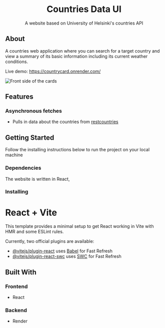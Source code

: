 <div align="center">
  <h1>Countries Data UI</h1>
  <p>A website based on University of Helsinki's countries API</p>
</div>

## About
A countries web application where you can search for a target country and view a summary of its basic information including its current weather conditions.

Live demo: https://countrycard.onrender.com/

![Front side of the cards](assets/screenshot.png)

## Features

### Asynchronous fetches
* Pulls in data about the countries from [restcountries](https://studies.cs.helsinki.fi/restcountries/)

## Getting Started

Follow the installing instructions below to run the project on your local machine

### Dependencies

The website is written in React,

### Installing

# React + Vite

This template provides a minimal setup to get React working in Vite with HMR and some ESLint rules.

Currently, two official plugins are available:

- [@vitejs/plugin-react](https://github.com/vitejs/vite-plugin-react/blob/main/packages/plugin-react/README.md) uses [Babel](https://babeljs.io/) for Fast Refresh
- [@vitejs/plugin-react-swc](https://github.com/vitejs/vite-plugin-react-swc) uses [SWC](https://swc.rs/) for Fast Refresh

## Built With

### Frontend

* React

### Backend

* Render

